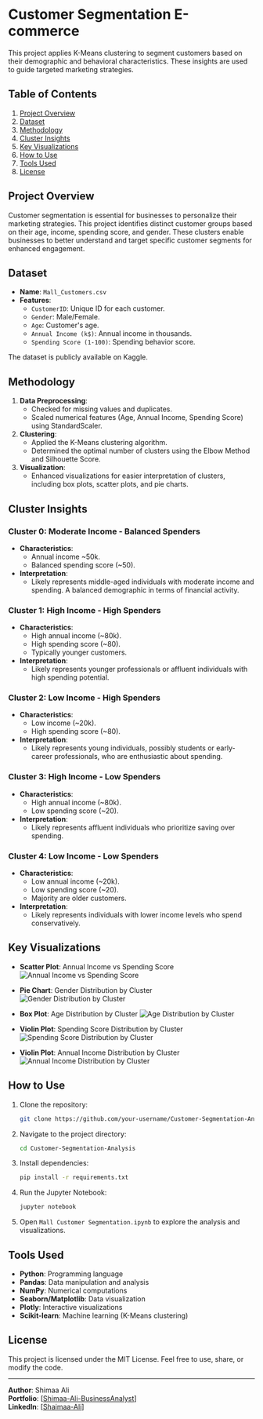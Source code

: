 # Customer Segmentation E-commerce

This project applies K-Means clustering to segment customers based on their demographic and behavioral characteristics. These insights are used to guide targeted marketing strategies.

## Table of Contents
1. [Project Overview](#project-overview)
2. [Dataset](#dataset)
3. [Methodology](#methodology)
4. [Cluster Insights](#cluster-insights)
5. [Key Visualizations](#key-visualizations)
6. [How to Use](#how-to-use)
7. [Tools Used](#tools-used)
8. [License](#license)

## Project Overview
Customer segmentation is essential for businesses to personalize their marketing strategies. This project identifies distinct customer groups based on their age, income, spending score, and gender. These clusters enable businesses to better understand and target specific customer segments for enhanced engagement.

## Dataset
- **Name**: `Mall_Customers.csv`
- **Features**:
  - `CustomerID`: Unique ID for each customer.
  - `Gender`: Male/Female.
  - `Age`: Customer's age.
  - `Annual Income (k$)`: Annual income in thousands.
  - `Spending Score (1-100)`: Spending behavior score.

The dataset is publicly available on Kaggle.

## Methodology
1. **Data Preprocessing**:
   - Checked for missing values and duplicates.
   - Scaled numerical features (Age, Annual Income, Spending Score) using StandardScaler.
2. **Clustering**:
   - Applied the K-Means clustering algorithm.
   - Determined the optimal number of clusters using the Elbow Method and Silhouette Score.
3. **Visualization**:
   - Enhanced visualizations for easier interpretation of clusters, including box plots, scatter plots, and pie charts.

## Cluster Insights
### Cluster 0: Moderate Income - Balanced Spenders
- **Characteristics**:
  - Annual income ~50k.
  - Balanced spending score (~50).
- **Interpretation**:
  - Likely represents middle-aged individuals with moderate income and spending. A balanced demographic in terms of financial activity.

### Cluster 1: High Income - High Spenders
- **Characteristics**:
  - High annual income (~80k).
  - High spending score (~80).
  - Typically younger customers.
- **Interpretation**:
  - Likely represents younger professionals or affluent individuals with high spending potential.

### Cluster 2: Low Income - High Spenders
- **Characteristics**:
  - Low income (~20k).
  - High spending score (~80).
- **Interpretation**:
  - Likely represents young individuals, possibly students or early-career professionals, who are enthusiastic about spending.

### Cluster 3: High Income - Low Spenders
- **Characteristics**:
  - High annual income (~80k).
  - Low spending score (~20).
- **Interpretation**:
  - Likely represents affluent individuals who prioritize saving over spending.

### Cluster 4: Low Income - Low Spenders
- **Characteristics**:
  - Low annual income (~20k).
  - Low spending score (~20).
  - Majority are older customers.
- **Interpretation**:
  - Likely represents individuals with lower income levels who spend conservatively.

## Key Visualizations
- **Scatter Plot**: Annual Income vs Spending Score
  ![Annual Income vs Spending Score](visuals/Annual_Income_vs_Spending_Score.PNG)
  
- **Pie Chart**: Gender Distribution by Cluster
  ![Gender Distribution by Cluster](visuals/Gender_Distribution_by_Cluster.PNG)
  
- **Box Plot**: Age Distribution by Cluster
  ![Age Distribution by Cluster](visuals/Age_Distribution_by_Cluster.PNG)
  
- **Violin Plot**: Spending Score Distribution by Cluster
  ![Spending Score Distribution by Cluster](visuals/Spending_Score_Distribution_by_Cluster.PNG)

- **Violin Plot**: Annual Income Distribution by Cluster
  ![Annual Income Distribution by Cluster](visuals/Annual_Income_Distribution_by_Cluster.PNG)

## How to Use
1. Clone the repository:
   ```bash
   git clone https://github.com/your-username/Customer-Segmentation-Analysis.git
   ```
2. Navigate to the project directory:
   ```bash
   cd Customer-Segmentation-Analysis
   ```
3. Install dependencies:
   ```bash
   pip install -r requirements.txt
   ```
4. Run the Jupyter Notebook:
   ```bash
   jupyter notebook
   ```
5. Open `Mall Customer Segmentation.ipynb` to explore the analysis and visualizations.

## Tools Used
- **Python**: Programming language
- **Pandas**: Data manipulation and analysis
- **NumPy**: Numerical computations
- **Seaborn/Matplotlib**: Data visualization
- **Plotly**: Interactive visualizations
- **Scikit-learn**: Machine learning (K-Means clustering)

## License
This project is licensed under the MIT License. Feel free to use, share, or modify the code.

---
**Author**: Shimaa Ali  
**Portfolio**: [[Shimaa-Ali-BusinessAnalyst](https://github.com/Shimaa-Ali-BusinessAnalyst)]  
**LinkedIn**: [[Shaimaa-Ali](www.linkedin.com/in/shaimaa-ali33lux)]
